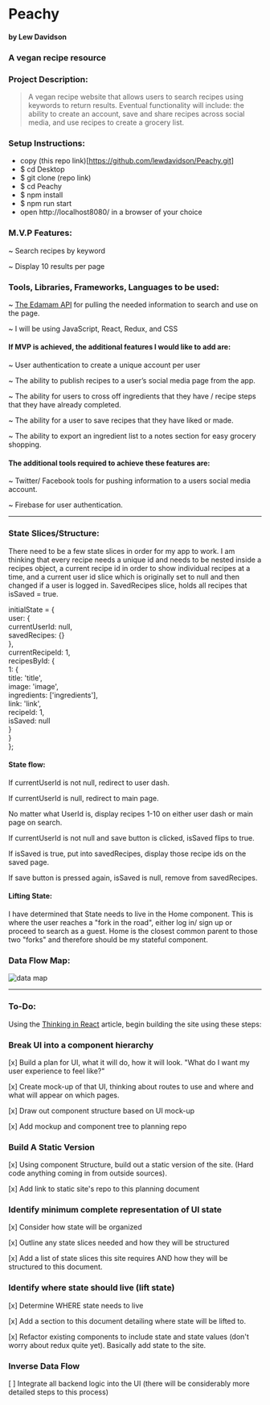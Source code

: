 # Peachy
#### by Lew Davidson

### A vegan recipe resource

### Project Description:

> A vegan recipe website that allows users to search recipes using keywords to return results. Eventual functionality will include: the ability to create an account, save and share recipes across social media, and use recipes to create a grocery list.

### Setup Instructions:
* copy (this repo link)[https://github.com/lewdavidson/Peachy.git]
* $ cd Desktop
* $ git clone (repo link)
* $ cd Peachy
* $ npm install
* $ npm run start
* open http://localhost8080/ in a browser of your choice

### M.V.P Features:

~ Search recipes by keyword

~ Display 10 results per page

### Tools, Libraries, Frameworks, Languages to be used:

~ [The Edamam API](https://developer.edamam.com/edamam-docs-recipe-api) for pulling the
needed information to search and use on the page.

~ I will be using JavaScript, React, Redux, and CSS

#### If MVP is achieved, the additional features I would like to add are:

~ User authentication to create a unique account per user

~ The ability to publish recipes to a user’s social media page from the app.

~ The ability for users to cross off ingredients that they have / recipe steps that they have already completed.

~ The ability for a user to save recipes that they have liked or made.

~ The ability to export an ingredient list to a notes section for easy grocery shopping.

#### The additional tools required to achieve these features are:
~ Twitter/ Facebook tools for pushing information to a users social media account.

~ Firebase for user authentication.

 ___

### State Slices/Structure:

There need to be a few state slices in order for my app to work. I am thinking that every recipe needs a unique id and needs to be nested inside a recipes object, a current recipe id in order to show individual recipes at a time, and a current user id slice which is originally set to null and then changed if a user is logged in. SavedRecipes slice, holds all recipes that isSaved = true.

initialState = {  
  user: {  
    currentUserId: null,    
    savedRecipes: {}  
  },  
  currentRecipeId: 1,  
  recipesById: {  
    1: {  
    title: 'title',  
      image: 'image',  
      ingredients: ['ingredients'],  
      link: 'link',  
      recipeId: 1,  
      isSaved: null  
    }  
  }   
};

#### State flow:
If currentUserId is not null, redirect to user dash.

If currentUserId is null, redirect to main page.

No matter what UserId is, display recipes 1-10 on either user dash or main page on search.

If currentUserId is not null and save button is clicked, isSaved flips to true.

If isSaved is true, put into savedRecipes, display those recipe ids on the saved page.

If save button is pressed again, isSaved is null, remove from savedRecipes.

#### Lifting State:

I have determined that State needs to live in the Home component. This is where the user reaches a "fork in the road", either log in/ sign up or proceed to search as a guest. Home is the closest common parent to those two "forks" and therefore should be my stateful component.


### Data Flow Map:

![data map](DataFlow.jpg)
___

### To-Do:

 Using the [Thinking in React](https://reactjs.org/docs/thinking-in-react.html) article, begin building the site using these steps:

### Break UI into a component hierarchy

[x] Build a plan for UI, what it will do, how it will look. "What do I want my user experience to feel like?"

[x] Create mock-up of that UI, thinking about routes to use and where and what will appear on which pages.

[x] Draw out component structure based on UI mock-up

[x] Add mockup and component tree to planning repo

### Build A Static Version

[x] Using component Structure, build out a static version of the site. (Hard code anything coming in from outside sources).

[x] Add link to static site's repo to this planning document

### Identify minimum complete representation of UI state

[x] Consider how state will be organized

[x] Outline any state slices needed and how they will be structured

[x] Add a list of state slices this site requires AND how they will be structured to this document.

### Identify where state should live (lift state)

[x] Determine WHERE state needs to live

[x] Add a section to this document detailing where state will be lifted to.

[x] Refactor existing components to include state and state values (don't worry about redux quite yet). Basically add state to the site.


### Inverse Data Flow

[ ] Integrate all backend logic into the UI (there will be considerably more detailed steps to this process)
